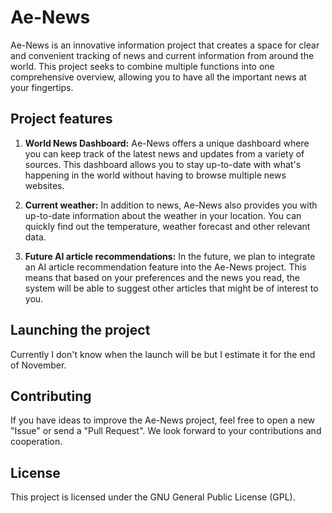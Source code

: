 # Ae-News

Ae-News is an innovative information project that creates a space for clear and convenient tracking of news and current information from around the world. This project seeks to combine multiple functions into one comprehensive overview, allowing you to have all the important news at your fingertips.

## Project features
1. **World News Dashboard:** Ae-News offers a unique dashboard where you can keep track of the latest news and updates from a variety of sources. This dashboard allows you to stay up-to-date with what's happening in the world without having to browse multiple news websites.

2. **Current weather:** In addition to news, Ae-News also provides you with up-to-date information about the weather in your location. You can quickly find out the temperature, weather forecast and other relevant data.

3. **Future AI article recommendations:** In the future, we plan to integrate an AI article recommendation feature into the Ae-News project. This means that based on your preferences and the news you read, the system will be able to suggest other articles that might be of interest to you.

## Launching the project

Currently I don't know when the launch will be but I estimate it for the end of November.

## Contributing
If you have ideas to improve the Ae-News project, feel free to open a new "Issue" or send a "Pull Request". We look forward to your contributions and cooperation.

## License
This project is licensed under the GNU General Public License (GPL).

